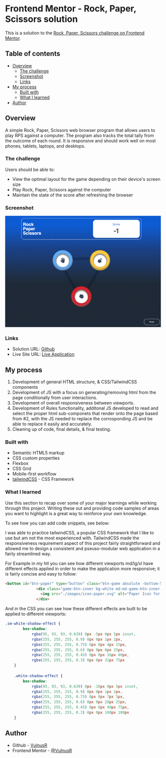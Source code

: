 # Frontend Mentor - Rock, Paper, Scissors solution

This is a solution to the [Rock, Paper, Scissors challenge on Frontend Mentor](https://www.frontendmentor.io/challenges/rock-paper-scissors-game-pTgwgvgH). 

## Table of contents

- [Overview](#overview)
  - [The challenge](#the-challenge)
  - [Screenshot](#screenshot)
  - [Links](#links)
- [My process](#my-process)
  - [Built with](#built-with)
  - [What I learned](#what-i-learned)
- [Author](#author)

## Overview

A simple Rock, Paper, Scissors web browser program that allows users to play RPS against a computer. The program also tracks the total tally from the outcome of each round. It is responsive and should work well on most phones, tablets, laptops, and desktops. 

### The challenge

Users should be able to:

- View the optimal layout for the game depending on their device's screen size
- Play Rock, Paper, Scissors against the computer
- Maintain the state of the score after refreshing the browser

### Screenshot

![](./src/images/RPS-SS-Readme.png)

### Links

- Solution URL: [Github](https://github.com/VulnusR/FrontendMentor-RPS-Challenge)
- Live Site URL: [Live Application](https://vulnusr.github.io/FrontendMentor-RPS-Challenge/)

## My process

1) Development of general HTML structure, & CSS/TailwindCSS components
2) Development of JS with a focus on generating/removing html from the page conditionally from user interactions.
3) Development of overall responsiveness between viewports.
4) Development of Rules functionality, additonal JS developed to read and select the proper html sub-componets that render onto the page based from #2, with the JS needed to replace the corrosponding JS and be able to replace it easily and accurately. 
5) Cleaning up of code, final details, & final testing.

### Built with

- Semantic HTML5 markup
- CSS custom properties
- Flexbox
- CSS Grid
- Mobile-first workflow
- [tailwindCSS](https://tailwindcss.com/) - CSS Framework

### What I learned

Use this section to recap over some of your major learnings while working through this project. Writing these out and providing code samples of areas you want to highlight is a great way to reinforce your own knowledge.

To see how you can add code snippets, see below:

I was able to practice tailwindCSS, a popular CSS framework that I like to use but am not the most experienced with. TailwindCSS made the responsiveness requirement aspect of this project fairly straightforward and allowed me to design a consistent and pseuso-modular web application in a fairly streamlined way. 

For Example in my htl you can see how different viewports md/lg/xl have different effects applied in order to make the application more responsive; it is fairly concise and easy to follow:

```html
<button id="btn-paper" type="button" class="btn-game absolute -bottom-5 -left-7 main-game-btn bg-blue-400  hover:bg-sky-400 hover:sm-white-shadow-effect md:md-main-game-btn md:-bottom-8 md:-left-10 md:hover:white-shadow-effect lg:lg-main-game-btn lg:-bottom-11 lg-left-13 xl:xl-main-game-btn">
              <div class="game-btn-inner bg-white md:md-game-btn-inner lg:lg-game-btn-inner xl:xl-game-btn-inner">
                <img src="./images/icon-paper.svg" alt="Paper Icon for RPS" />
              </div>
```

And in the CSS you can see how these different effects are built to be applied to different viewports:
```css
.sm-white-shadow-effect {
        box-shadow:
            rgba(95, 93, 93, 0.639) 0px -5px 0px 5px inset,
            rgba(255, 255, 255, 0.9) 0px 0px 1px 2px,
            rgba(255, 255, 255, 0.75) 0px 0px 4px 15px,
            rgba(255, 255, 255, 0.6) 0px 0px 8px 25px,
            rgba(255, 255, 255, 0.45) 0px 0px 16px 40px,
            rgba(255, 255, 255, 0.3) 0px 0px 32px 75px
    }

    .white-shadow-effect {
        box-shadow:
            rgba(95, 93, 93, 0.639) 0px -10px 0px 5px inset,
            rgba(255, 255, 255, 0.9) 0px 0px 1px 2px,
            rgba(255, 255, 255, 0.75) 0px 0px 7px 5px,
            rgba(255, 255, 255, 0.6) 0px 0px 20px 25px,
            rgba(255, 255, 255, 0.45) 0px 0px 40px 75px,
            rgba(255, 255, 255, 0.3) 0px 0px 100px 100px
    }
```
## Author

- Github - [VulnusR](https://github.com/VulnusR)
- Frontend Mentor - [@VulnusR](https://www.frontendmentor.io/profile/VulnusR)
